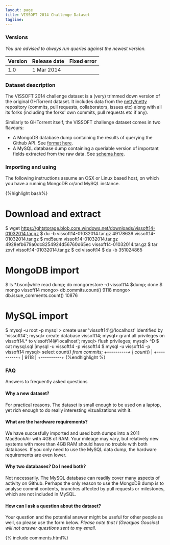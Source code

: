 ```yaml
---
layout: page
title: VISSOFT 2014 Challenge Dataset 
tagline: 
---
```

### Versions

*You are advised to always run queries against the newest version.* 

<table class="table table-hover table-condensed">
  <thead>
  <tr>
      <th>Version</th>
      <th>Release date</th>
      <th>Fixed error</th>
  </tr>
  </thead> 
  <tbody>
    <tr>
      <td>1.0</td>
      <td>1 Mar 2014</td>
      <td></td>
  </tr>
  </tbody>
</table>

### Dataset description

The VISSOFT 2014 challenge dataset is a (very) trimmed down version of the
original GHTorrent dataset. It includes data from the
[netty/netty](http://github.com/repos/netty/netty) repository (commits, pull
requests, collaborators, issues etc) along with all its forks (including the
forks' own commits, pull requests etc if any).

Similarly to GHTorrent itself, the VISSOFT challenge dataset comes in two flavours:

* A MongoDB database dump containing the results of querying the Github API. See [format here](mongo.html).
* A MySQL database dump containing a queriable version of important fields extracted from the raw data. See [schema here](relational.html).

### Importing and using

The following instructions assume an OSX or Linux based host, on which 
you have a running MongoDB or/and MySQL instance.

{%highlight bash%}
# Download and extract
$ wget https://ghtstorage.blob.core.windows.net/downloads/vissoft14-01032014.tar.gz
$ du -b vissoft14-01032014.tar.gz 
49178639  vissoft14-01032014.tar.gz
$ md5sum vissoft14-01032014.tar.gz 
4928efb679a0dc8254924d56760d65ec  vissoft14-01032014.tar.gz
$ tar zxvf vissoft14-01032014.tar.gz 
$ cd vissoft14
$ du -b 
351024865

# MongoDB import 
$ ls *.bson|while read dump; do mongorestore -d vissoft14 $dump; done
$ mongo vissoft14
mongo> db.commits.count()
9118
mongo> db.issue_comments.count()
10876

# MySQL import
$ mysql -u root -p
mysql > create user 'vissoft14'@'localhost' identified by 'vissoft14';
mysql> create database vissoft14;
mysql> grant all privileges on vissoft14.* to vissoft14@'localhost';
mysql> flush privileges;
mysql> ^D 
$ cat mysql.sql |mysql -u vissoft14 -p vissoft14
$ mysql -u vissoft14 -p vissoft14
mysql> select count(*) from commits;
+----------+
| count(*) |
+----------+
|     9118 |
+----------+
{%endhighlight %}

### FAQ

Answers to frequently asked questions

#### Why a new dataset?

For practical reasons. The dataset is small enough to be used on a laptop,
yet rich enough to do really interesting vizualizations with it.

#### What are the hardware requirements?

We have succesfully imported and used both dumps into a 2011 MacBookAir with 4GB
of RAM. Your mileage may vary, but relatively new systems with more than 4GB RAM should have no trouble with both databases. If you only need to use the MySQL data dump, the hardware requirements are even lower.

#### Why two databases? Do I need both?

Not necessarily. The MySQL database can readily cover many aspects of activity
on Github. Perhaps the only reason to use the MongoDB dump is to analyse commit contents, branches affected by pull requests or milestones, which are not included in MySQL.

#### How can I ask a question about the dataset? 

Your question and the potential answer might be useful for other people as
well, so please use the form below. *Please note that I (Georgios Gousios) will
not answer questions sent to my email.*

{% include comments.html%}
    
